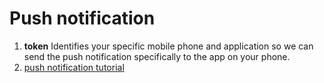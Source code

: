 # Push notification

1. **token** Identifies your specific mobile phone and application so we can send the push notification specifically to the app on your phone.
1. [push notification tutorial](http://my.safaribooksonline.com/video/programming/android/9781449322205/platform-development-pushing-bits-from-the-cloud-android-and-push-notification/oreillyvideos935635?query=((push+notification))#snippet)
